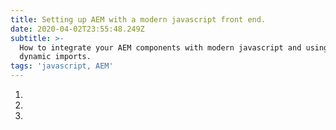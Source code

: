```yaml
---
title: Setting up AEM with a modern javascript front end.
date: 2020-04-02T23:55:48.249Z
subtitle: >-
  How to integrate your AEM components with modern javascript and using webpack
  dynamic imports.
tags: 'javascript, AEM'
---
```

1.
2.
3.